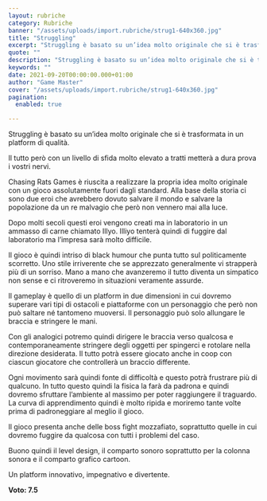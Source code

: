 ```yaml
---
layout: rubriche
category: Rubriche
banner: "/assets/uploads/import.rubriche/strug1-640x360.jpg"
title: "Struggling"
excerpt: "Struggling è basato su un’idea molto originale che si è trasformata in un platform di qualità. Il tutto però con un livello di sfida molto elevato a tratti metterà a dura prova i vostri nervi. Chasing Rats Games è riuscita a realizzare la propria idea molto originale con un gioco assolutamente fuori dagli standard. Alla [&hellip"
quote: ""
description: "Struggling è basato su un’idea molto originale che si è trasformata in un platform di qualità. Il tutto però con un livello di sfida molto elevato a tratti metterà a dura prova i vostri nervi. Chasing Rats Games è riuscita a realizzare la propria idea molto originale con un gioco assolutamente fuori dagli standard. Alla [&hellip"
keywords: ""
date: 2021-09-20T00:00:00.000+01:00
author: "Game Master"
cover: "/assets/uploads/import.rubriche/strug1-640x360.jpg"
pagination:
  enabled: true

---
```


Struggling è basato su un’idea molto originale che si è trasformata in un platform di qualità.

Il tutto però con un livello di sfida molto elevato a tratti metterà a dura prova i vostri nervi.

Chasing Rats Games è riuscita a realizzare la propria idea molto originale con un gioco assolutamente fuori dagli standard. Alla base della storia ci sono due eroi che avrebbero dovuto salvare il mondo e salvare la popolazione da un re malvagio che però non vennero mai alla luce.

Dopo molti secoli questi eroi vengono creati ma in laboratorio in un ammasso di carne chiamato Illyo. Illiyo tenterà quindi di fuggire dal laboratorio ma l’impresa sarà molto difficile.

Il gioco è quindi intriso di black humour che punta tutto sul politicamente scorretto. Uno stile irriverente che se apprezzato generalmente vi strapperà più di un sorriso. Mano a mano che avanzeremo il tutto diventa un simpatico non sense e ci ritroveremo in situazioni veramente assurde.

Il gameplay è quello di un platform in due dimensioni in cui dovremo superare vari tipi di ostacoli e piattaforme con un personaggio che però non può saltare né tantomeno muoversi. Il personaggio può solo allungare le braccia e stringere le mani.

Con gli analogici potremo quindi dirigere le braccia verso qualcosa e contemporaneamente stringere degli oggetti per spingerci e rotolare nella direzione desiderata. Il tutto potrà essere giocato anche in coop con ciascun giocatore che controllerà un braccio differente.

Ogni movimento sarà quindi fonte di difficoltà e questo potrà frustrare più di qualcuno. In tutto questo quindi la fisica la farà da padrona e quindi dovremo sfruttare l’ambiente al massimo per poter raggiungere il traguardo. La curva di apprendimento quindi è molto ripida e moriremo tante volte prima di padroneggiare al meglio il gioco.

Il gioco presenta anche delle boss fight mozzafiato, soprattutto quelle in cui dovremo fuggire da qualcosa con tutti i problemi del caso.

Buono quindi il level design, il comparto sonoro soprattutto per la colonna sonora e il comparto grafico cartoon.

Un platform innovativo, impegnativo e divertente.

**Voto: 7.5**